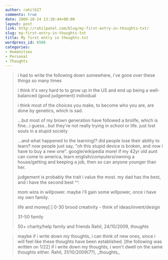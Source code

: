 ```yaml
---
author: rahil627
comments: true
date: 2009-10-24 13:20:44+00:00
layout: post
link: http://rahilpatel.com/blog/my-first-entry-in-thoughts-txt/
slug: my-first-entry-in-thoughts-txt
title: My first entry in thoughts.txt
wordpress_id: 6506
categories:
- Humanities
- Personal
- Thoughts
---
```


<blockquote>i had to write the following down somewhere, i've gone over these things so many times

i think it's very hard to to grow up in the US and end up being a well-balanced (good judgement) individual

i think most of the choices you make, to become who you are, are done by genetics, which is sad.

...but most of my brown generation have followed a brolife, which is fine...i guess...but they're not really trying in school or life. just lost souls in a stupid society

...and what happened to the learning!? did people lose their ability to learn? now people just say, "oh this stupid device is broken, and now i have to buy a new one". google/wikipedia more! if my 42yr old aunt can come to america, learn english/computers/owning a house/getting and keeping a job, then so can anyone younger than her.

judgement is probably the trait i value the most. my dad has the best, and i have the second best ^^.

mom wins in willpower. maybe i'll gain some willpower, once i have my own family.

life and money[:]
0-30 brood creativity - think of ideas/invent/design

31-50 family

50+ charity/help family and friends
Rahil, 24/10/2009, _thoughts_</blockquote>





<blockquote>maybe if i write down my thoughts, i can think of new ones, since i will feel like these thoughts have been established. [the following was written on 1/22] if i write down my thoughts, i won't dwell on the same thoughts either.
Rahil, 31/10/2009(7?), _thoughts_</blockquote>
